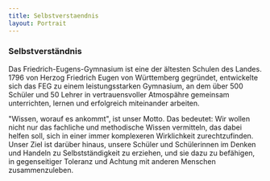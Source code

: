 ```yaml
---
title: Selbstverstaendnis
layout: Portrait
---
```


### Selbstverständnis

Das Friedrich-Eugens-Gymnasium ist eine der ältesten Schulen des Landes. 1796 von Herzog Friedrich Eugen von Württemberg gegründet, entwickelte sich das FEG zu einem leistungsstarken Gymnasium, an dem über 500 Schüler und 50 Lehrer in vertrauensvoller Atmospähre gemeinsam unterrichten, lernen und erfolgreich miteinander arbeiten.

"Wissen, worauf es ankommt", ist unser Motto. Das bedeutet: Wir wollen nicht nur das fachliche und methodische Wissen vermitteln, das dabei helfen soll, sich in einer immer komplexeren Wirklichkeit zurechtzufinden. Unser Ziel ist darüber hinaus, unsere Schüler und Schülerinnen im Denken und Handeln zu Selbstständigkeit zu erziehen, und sie dazu zu befähigen, in gegenseitiger Toleranz und Achtung mit anderen Menschen zusammenzuleben.

